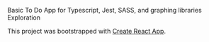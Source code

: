 Basic To Do App for Typescript, Jest, SASS, and graphing libraries Exploration

This project was bootstrapped with [Create React App](https://github.com/facebook/create-react-app).
